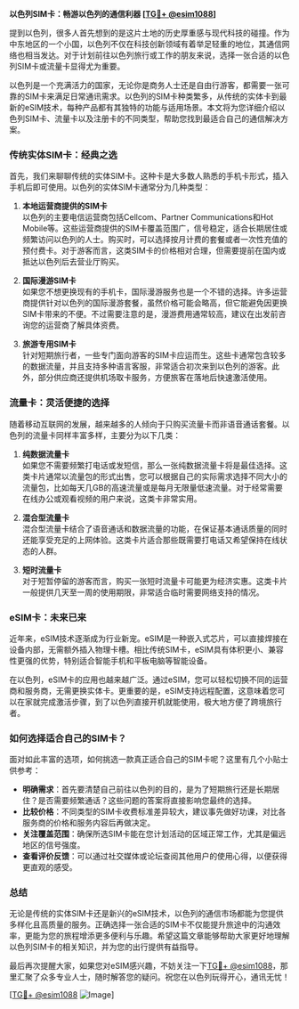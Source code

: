 **以色列SIM卡：畅游以色列的通信利器 [[TG💪+ @esim1088](https://t.me/s/esim1088)]**

提到以色列，很多人首先想到的是这片土地的历史厚重感与现代科技的碰撞。作为中东地区的一个小国，以色列不仅在科技创新领域有着举足轻重的地位，其通信网络也相当发达。对于计划前往以色列旅行或工作的朋友来说，选择一张合适的以色列SIM卡或流量卡显得尤为重要。

以色列是一个充满活力的国家，无论你是商务人士还是自由行游客，都需要一张可靠的SIM卡来满足日常通讯需求。以色列的SIM卡种类繁多，从传统的实体卡到最新的eSIM技术，每种产品都有其独特的功能与适用场景。本文将为您详细介绍以色列SIM卡、流量卡以及注册卡的不同类型，帮助您找到最适合自己的通信解决方案。

### 传统实体SIM卡：经典之选

首先，我们来聊聊传统的实体SIM卡。这种卡是大多数人熟悉的手机卡形式，插入手机后即可使用。以色列的实体SIM卡通常分为几种类型：

1. **本地运营商提供的SIM卡**  
   以色列的主要电信运营商包括Cellcom、Partner Communications和Hot Mobile等。这些运营商提供的SIM卡覆盖范围广，信号稳定，适合长期居住或频繁访问以色列的人士。购买时，可以选择按月计费的套餐或者一次性充值的预付费卡。对于游客而言，这类SIM卡的价格相对合理，但需要提前在国内或抵达以色列后去营业厅购买。

2. **国际漫游SIM卡**  
   如果您不想更换现有的手机卡，国际漫游服务也是一个不错的选择。许多运营商提供针对以色列的国际漫游套餐，虽然价格可能会略高，但它能避免因更换SIM卡带来的不便。不过需要注意的是，漫游费用通常较高，建议在出发前咨询您的运营商了解具体资费。

3. **旅游专用SIM卡**  
   针对短期旅行者，一些专门面向游客的SIM卡应运而生。这些卡通常包含较多的数据流量，并且支持多种语言客服，非常适合初次来到以色列的游客。此外，部分供应商还提供机场取卡服务，方便旅客在落地后快速激活使用。

### 流量卡：灵活便捷的选择

随着移动互联网的发展，越来越多的人倾向于只购买流量卡而非语音通话套餐。以色列的流量卡同样丰富多样，主要分为以下几类：

1. **纯数据流量卡**  
   如果您不需要频繁打电话或发短信，那么一张纯数据流量卡将是最佳选择。这类卡片通常以流量包的形式出售，您可以根据自己的实际需求选择不同大小的流量包，比如每天几GB的高速流量或是每月无限量低速流量。对于经常需要在线办公或观看视频的用户来说，这类卡非常实用。

2. **混合型流量卡**  
   混合型流量卡结合了语音通话和数据流量的功能，在保证基本通话质量的同时还能享受充足的上网体验。这类卡片适合那些既需要打电话又希望保持在线状态的人群。

3. **短时流量卡**  
   对于短暂停留的游客而言，购买一张短时流量卡可能更为经济实惠。这类卡片一般提供几天至一周的使用期限，非常适合临时需要网络支持的情况。

### eSIM卡：未来已来

近年来，eSIM技术逐渐成为行业新宠。eSIM是一种嵌入式芯片，可以直接焊接在设备内部，无需额外插入物理卡槽。相比传统SIM卡，eSIM具有体积更小、兼容性更强的优势，特别适合智能手机和平板电脑等智能设备。

在以色列，eSIM卡的应用也越来越广泛。通过eSIM，您可以轻松切换不同的运营商和服务商，无需更换实体卡。更重要的是，eSIM支持远程配置，这意味着您可以在家就完成激活步骤，到了以色列直接开机就能使用，极大地方便了跨境旅行者。

### 如何选择适合自己的SIM卡？

面对如此丰富的选项，如何挑选一款真正适合自己的SIM卡呢？这里有几个小贴士供参考：

- **明确需求**：首先要清楚自己前往以色列的目的，是为了短期旅行还是长期居住？是否需要频繁通话？这些问题的答案将直接影响您最终的选择。
- **比较价格**：不同类型的SIM卡收费标准差异较大，建议事先做好功课，对比各服务商的价格和服务内容后再做决定。
- **关注覆盖范围**：确保所选SIM卡能在您计划活动的区域正常工作，尤其是偏远地区的信号强度。
- **查看评价反馈**：可以通过社交媒体或论坛查阅其他用户的使用心得，以便获得更直观的感受。

### 总结

无论是传统的实体SIM卡还是新兴的eSIM技术，以色列的通信市场都能为您提供多样化且高质量的服务。正确选择一张合适的SIM卡不仅能提升旅途中的沟通效率，更能为您的旅程增添更多便利与乐趣。希望这篇文章能够帮助大家更好地理解以色列SIM卡的相关知识，并为您的出行提供有益指导。

最后再次提醒大家，如果您对eSIM感兴趣，不妨关注一下[TG💪+ @esim1088](https://t.me/s/esim1088)，那里汇聚了众多专业人士，随时解答您的疑问。祝您在以色列玩得开心，通讯无忧！

[[TG💪+ @esim1088](https://t.me/s/esim1088) ![Image](https://i.postimg.cc/4NQfJmqS/Snipaste-2025-05-13-00-14-12.png)]